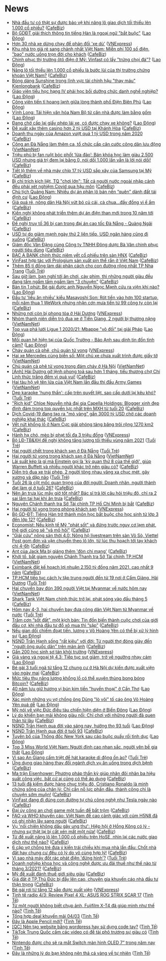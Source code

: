 # News

- [Nhà đầu tư có thật sự được bảo vệ khi nâng lô giao dịch tối thiểu lên 1.000 cổ phiếu?](https://cafebiz.vn/nha-dau-tu-co-that-su-duoc-bao-ve-khi-nang-lo-giao-dich-toi-thieu-len-1000-co-phieu-2021030414291524.chn) ([CafeBiz](https://cafebiz.vn))
- [Bộ GDĐT giải thích thông tin tiếng Hàn là ngoại ngữ &quot;bắt buộc&quot;](https://laodong.vn/giao-duc/bo-gddt-giai-thich-thong-tin-tieng-han-la-ngoai-ngu-bat-buoc-885711.ldo) ([Lao Động](https://laodong.vn))
- [Hơn 30 nhà xe dừng chạy để phản đối 'xe dù'](https://vnexpress.net/hon-30-nha-xe-dung-chay-de-phan-doi-xe-du-4243393.html) ([VNExpress](https://vnexpress.net))
- [Khu nhà trọ giá rẻ sang chảnh nhất Việt Nam: Miễn phí 100 số điện, "bao" nước uống trọn đời cho khách](https://cafebiz.vn/khu-nha-tro-gia-re-sang-chanh-nhat-viet-nam-mien-phi-100-so-dien-bao-nuoc-uong-tron-doi-cho-khach-20210304141733013.chn) ([CafeBiz](https://cafebiz.vn))
- [Chinh phục thị trường ôtô điện ở Mỹ: Vinfast có lấy &quot;trứng chọi đá&quot;?](https://laodong.vn/xe/chinh-phuc-thi-truong-oto-dien-o-my-vinfast-co-lay-trung-choi-da-885698.ldo) ([Lao Động](https://laodong.vn))
- [Nâng lô tối thiểu lên 1.000 cổ phiếu là bước lùi của thị trường chứng khoán Việt Nam?](https://cafebiz.vn/nang-lo-toi-thieu-len-1000-co-phieu-la-buoc-lui-cua-thi-truong-chung-khoan-viet-nam-20210304141207324.chn) ([CafeBiz](https://cafebiz.vn))
- [Bóng dáng Sunshine trong lĩnh vực tài chính hậu "thay máu" Kienlongbank](https://cafebiz.vn/bong-dang-sunshine-trong-linh-vuc-tai-chinh-hau-thay-mau-kienlongbank-20210304140935202.chn) ([CafeBiz](https://cafebiz.vn))
- [Giáo viên tiểu học hạng IV phải học bồi dưỡng chức danh nghề nghiệp?](https://laodong.vn/ban-doc/giao-vien-tieu-hoc-hang-iv-phai-hoc-boi-duong-chuc-danh-nghe-nghiep-885712.ldo) ([Lao Động](https://laodong.vn))
- [Công viên tiền tỉ hoang lạnh giữa lòng thành phố Điện Biên Phủ](https://laodong.vn/photo/cong-vien-tien-ti-hoang-lanh-giua-long-thanh-pho-dien-bien-phu-885343.ldo) ([Lao Động](https://laodong.vn))
- [Vĩnh Long: Tái hiện văn hóa Nam Bộ từ căn nhà được làm bằng gốm](https://laodong.vn/photo/vinh-long-tai-hien-van-hoa-nam-bo-tu-can-nha-duoc-lam-bang-gom-885563.ldo) ([Lao Động](https://laodong.vn))
- [Đang chờ cấp lại giấy phép lái xe, có được chạy xe không?](https://laodong.vn/tu-van-phap-luat/dang-cho-cap-lai-giay-phep-lai-xe-co-duoc-chay-xe-khong-884936.ldo) ([Lao Động](https://laodong.vn))
- [Đề xuất xây thêm casino hơn 2 tỷ USD tại Khánh Hòa](https://cafebiz.vn/de-xuat-xay-them-casino-hon-2-ty-usd-tai-khanh-hoa-20210304135613875.chn) ([CafeBiz](https://cafebiz.vn))
- [Doanh thu ngày của Amazon vượt quá 1 tỷ USD trong năm 2020](https://cafebiz.vn/doanh-thu-ngay-cua-amazon-vuot-qua-1-ty-usd-trong-nam-2020-20210304134748722.chn) ([CafeBiz](https://cafebiz.vn))
- [Công an Đà Nẵng làm thêm ca, tổ chức cấp căn cước công dân lưu động](http://vietnamnet.vn/vn/thoi-su/cong-an-da-nang-lam-them-ca-to-chuc-cap-can-cuoc-cong-dan-luu-dong-717181.html) ([VietNamNet](https://vietnamnet.vn))
- [Triệu phú bị fan ruột bóc phốt ‘lừa đảo’: Bán khóa học làm giàu 2.500 USD nhưng giá trị đem lại bằng 0, nói dối 1.000 lần vẫn là lời nói dối!](https://cafebiz.vn/trieu-phu-bi-fan-ruot-boc-phot-lua-dao-ban-khoa-hoc-lam-giau-2500-usd-nhung-gia-tri-dem-lai-bang-0-noi-doi-1000-lan-van-la-loi-noi-doi-20210304113415619.chn) ([CafeBiz](https://cafebiz.vn))
- [Tiết lộ thêm về nhà máy chíp 17 tỷ USD sắp xây của Samsung tại Mỹ](https://cafebiz.vn/tiet-lo-them-ve-nha-may-chip-17-ty-usd-sap-xay-cua-samsung-tai-my-20210304134507486.chn) ([CafeBiz](https://cafebiz.vn))
- [Bị chỉ trích kịch liệt, TQ "chơi lớn": Tất cả người nước ngoài nhập cảnh đều phải xét nghiệm Covid qua hậu môn](https://cafebiz.vn/bi-chi-trich-kich-liet-tq-choi-lon-tat-ca-nguoi-nuoc-ngoai-nhap-canh-deu-phai-xet-nghiem-covid-qua-hau-mon-20210304134634162.chn) ([CafeBiz](https://cafebiz.vn))
- [Chủ tịch Quảng Nam: Nhiều dự án phân lô bán nền “quên” dành đất tái định cư](https://laodong.vn/bat-dong-san/chu-tich-quang-nam-nhieu-du-an-phan-lo-ban-nen-quen-danh-dat-tai-dinh-cu-885688.ldo) ([Lao Động](https://laodong.vn))
- [Giá quá rẻ, nông dân Hà Nội vứt bỏ củ cải, cà chua...đầy đồng vì ế ẩm](https://cafebiz.vn/gia-qua-re-nong-dan-ha-noi-vut-bo-cu-cai-ca-chuaday-dong-vi-e-am-20210304134217755.chn) ([CafeBiz](https://cafebiz.vn))
- [Kiến nghị không phát triển thêm dự án điện than mới trong 10 năm tới](https://cafebiz.vn/kien-nghi-khong-phat-trien-them-du-an-dien-than-moi-trong-10-nam-toi-20210304134141696.chn) ([CafeBiz](https://cafebiz.vn))
- [Đề nghị truy tố 36 bị can trong đại án cao tốc Đà Nẵng - Quảng Ngãi](https://cafebiz.vn/de-nghi-truy-to-36-bi-can-trong-dai-an-cao-toc-da-nang-quang-ngai-20210304133848076.chn) ([CafeBiz](https://cafebiz.vn))
- [USD tự do giảm mạnh ngày thứ 2 liên tiếp, USD ngân hàng cũng đi xuống](https://cafebiz.vn/usd-tu-do-giam-manh-ngay-thu-2-lien-tiep-usd-ngan-hang-cung-di-xuong-20210304133224106.chn) ([CafeBiz](https://cafebiz.vn))
- [Giám đốc Vân Đặng cùng Công ty TNHH Đông dược Bà Vân chinh phục người tiêu dùng](https://cafebiz.vn/giam-doc-van-dang-cung-cong-ty-tnhh-dong-duoc-ba-van-chinh-phuc-nguoi-tieu-dung-20210304113345045.chn) ([CafeBiz](https://cafebiz.vn))
- [BAC A BANK chính thức niêm yết cổ phiếu trên sàn HNX](https://cafebiz.vn/bac-a-bank-chinh-thuc-niem-yet-co-phieu-tren-san-hnx-20210304113312108.chn) ([CafeBiz](https://cafebiz.vn))
- [VinFast hợp tác với Prologium sản xuất pin thể rắn ở Việt Nam](https://cafebiz.vn/vinfast-hop-tac-voi-prologium-san-xuat-pin-the-ran-o-viet-nam-20210304111858886.chn) ([CafeBiz](https://cafebiz.vn))
- [Thêm 85 tỉ đồng làm dải phân cách cho con đường rộng nhất TP Nha Trang](https://tuoitre.vn/them-85-ti-dong-lam-dai-phan-cach-cho-con-duong-rong-nhat-tp-nha-trang-20210303184312707.htm) ([Tuổi Trẻ](https://tuoitre.vn))
- [Sau giờ làm, bạn nghĩ tới ăn chơi, cày phim, thì những người giàu đều đang tẩm ngẩm tầm ngầm làm "3 chuyện"](https://cafebiz.vn/sau-gio-lam-ban-nghi-toi-an-choi-cay-phim-thi-nhung-nguoi-giau-deu-dang-tam-ngam-tam-ngam-lam-3-chuyen-20210226222323639.chn) ([CafeBiz](https://cafebiz.vn))
- [Bản tin 1 phút: Bé gái được anh Nguyễn Ngọc Mạnh cứu ra viện khi nào?](https://laodong.vn/video/ban-tin-1-phut-be-gai-duoc-anh-nguyen-ngoc-manh-cuu-ra-vien-khi-nao-885692.ldo) ([Lao Động](https://laodong.vn))
- [Đầu tư 'liều ăn nhiều' kiểu Masayoshi Son: Rót tiền vào hơn 100 startup, mỗi năm thua 1 WeWork nhưng nhận cơn mưa tiền từ 99 công ty còn lại](https://cafebiz.vn/dau-tu-lieu-an-nhieu-kieu-masayoshi-son-rot-tien-vao-hon-100-startup-moi-nam-thua-1-wework-nhung-nhan-con-mua-tien-tu-99-cong-ty-con-lai-20210304123118084.chn) ([CafeBiz](https://cafebiz.vn))
- [Những nơi còn bị phong tỏa ở Hải Dương](https://vnexpress.net/nhung-noi-con-bi-phong-toa-o-hai-duong-4243308.html) ([VNExpress](https://vnexpress.net))
- [Nhóm thanh niên diễn trò đua xe ở Tiền Giang, 2 người bị thương nặng](http://vietnamnet.vn/vn/thoi-su/an-toan-giao-thong/nhom-thanh-nien-dien-tro-dua-xe-o-tien-giang-2-nguoi-bi-thuong-nang-717171.html) ([VietNamNet](https://vietnamnet.vn))
- [Top vua phá lưới Ligue 1 2020/21: Mbappe &quot;vô đối&quot; tại giải Pháp](https://laodong.vn/photo/top-vua-pha-luoi-ligue-1-202021-mbappe-vo-doi-tai-giai-phap-885636.ldo) ([Lao Động](https://laodong.vn))
- [Mối quan hệ hiện tại của Quốc Trường - Bảo Anh sau dính tin đồn tình cảm?](https://laodong.vn/photo/moi-quan-he-hien-tai-cua-quoc-truong-bao-anh-sau-dinh-tin-don-tinh-cam-885665.ldo) ([Lao Động](https://laodong.vn))
- [Cháy quán cà phê, chủ quán tử vong](https://vnexpress.net/chay-quan-ca-phe-chu-quan-tu-vong-4243427.html) ([VNExpress](https://vnexpress.net))
- [Hai xe Mercedes cùng biển số: Một chủ xe chưa xuất trình được giấy tờ](http://vietnamnet.vn/vn/thoi-su/hai-xe-mercedes-cung-bien-so-mot-chu-xe-chua-xuat-trinh-duoc-giay-to-717157.html) ([VietNamNet](https://vietnamnet.vn))
- [Chủ quán cà phê tử vong trong đám cháy ở Hà Nội](http://vietnamnet.vn/vn/thoi-su/chu-quan-ca-phe-tu-vong-trong-dam-chay-o-ha-noi-717165.html) ([VietNamNet](https://vietnamnet.vn))
- [[Ảnh] Hải Dương gỡ lệnh phong toả sau hơn 1 tháng, tiểu thương chợ Chí Linh thức trắng đêm vì quá vui!](https://cafebiz.vn/anh-hai-duong-go-lenh-phong-toa-sau-hon-1-thang-tieu-thuong-cho-chi-linh-thuc-trang-dem-vi-qua-vui-20210304115047086.chn) ([CafeBiz](https://cafebiz.vn))
- [Hai tàu hộ vệ tên lửa của Việt Nam lần đầu thi đấu Army Games](http://vietnamnet.vn/vn/thoi-su/chinh-tri/hai-tau-ho-ve-ten-lua-cua-viet-nam-lan-dau-thi-dau-army-games-717166.html) ([VietNamNet](https://vietnamnet.vn))
- [Dẹp karaoke 'hung thần': cấp trên quyết liệt, sao cấp dưới lại kêu khó?](https://tuoitre.vn/dep-karaoke-hung-than-cap-tren-quyet-liet-sao-cap-duoi-lai-keu-kho-20210304080353726.htm) ([Tuổi Trẻ](https://tuoitre.vn))
- ["Rich kid" Chloe Nguyễn nhà đại gia Capella Holdings: Blogger xinh đẹp đình đám trong top quyền lực nhất trên MXH từ tuổi 20](https://cafebiz.vn/rich-kid-chloe-nguyen-nha-dai-gia-capella-holdings-blogger-xinh-dep-dinh-dam-trong-top-quyen-luc-nhat-tren-mxh-tu-tuoi-20-20210303135022957.chn) ([CafeBiz](https://cafebiz.vn))
- [Dịch Covid-19 đang tạo ra "mỏ vàng" gần 3000 tỷ USD chờ các doanh nghiệp khai thác](https://cafebiz.vn/dich-covid-19-dang-tao-ra-mo-vang-gan-3000-ty-usd-cho-cac-doanh-nghiep-khai-thac-20210303141806162.chn) ([CafeBiz](https://cafebiz.vn))
- [Vết nứt khổng lồ ở Nam Cực giải phóng tảng băng trôi rộng 1270 km2](https://cafebiz.vn/vet-nut-khong-lo-o-nam-cuc-giai-phong-tang-bang-troi-rong-1270-km2-20210304083947749.chn) ([CafeBiz](https://cafebiz.vn))
- [Hành hạ chó, mèo bị phạt tối đa 3 triệu đồng](https://vnexpress.net/hanh-ha-cho-meo-bi-phat-toi-da-3-trieu-dong-4243255.html) ([VNExpress](https://vnexpress.net))
- [Bộ LĐ-TB&XH đề nghị không tăng lương tối thiểu vùng năm 2021](https://tuoitre.vn/bo-ld-tbxh-de-nghi-khong-tang-luong-toi-thieu-vung-nam-2021-20210304101414934.htm) ([Tuổi Trẻ](https://tuoitre.vn))
- [Hai người chết trong khách sạn ở Đà Nẵng](https://tuoitre.vn/hai-nguoi-chet-trong-khach-san-o-da-nang-20210304110809291.htm) ([Tuổi Trẻ](https://tuoitre.vn))
- [Hai người tử vong trong khách sạn ở Đà Nẵng](http://vietnamnet.vn/vn/thoi-su/hai-nguoi-tu-vong-trong-khach-san-o-da-nang-717150.html) ([VietNamNet](https://vietnamnet.vn))
- [Lãi suất kép là gì mà Einstein gọi là 'kỳ quan thứ 8 của thế giới', giúp Warren Buffett và nhiều người khác trở nên giàu có?](https://cafebiz.vn/lai-suat-kep-la-gi-ma-einstein-goi-la-ky-quan-thu-8-cua-the-gioi-giup-warren-buffett-va-nhieu-nguoi-khac-tro-nen-giau-co-20210304111502513.chn) ([CafeBiz](https://cafebiz.vn))
- [Diễn trò đua xe trái phép, 2 người tông nhau văng xa chục mét, gãy xương và dập não](https://tuoitre.vn/dien-tro-dua-xe-trai-phep-2-nguoi-tong-nhau-vang-xa-chuc-met-gay-xuong-va-dap-nao-20210304104637655.htm) ([Tuổi Trẻ](https://tuoitre.vn))
- [Tuổi 26 là cột mốc quan trọng của đời người: Doanh nhân, người thành đạt làm gì ở tuổi 26?](https://cafebiz.vn/tuoi-26-la-cot-moc-quan-trong-cua-doi-nguoi-doanh-nhan-nguoi-thanh-dat-lam-gi-o-tuoi-26-2021030315335186.chn) ([CafeBiz](https://cafebiz.vn))
- [Nên ăn trưa lúc mấy giờ tốt nhất? Bác sĩ trả lời câu hỏi triệu đô, chỉ ra 2 sai lầm tai hại khi ăn trưa](https://cafebiz.vn/nen-an-trua-luc-may-gio-tot-nhat-bac-si-tra-loi-cau-hoi-trieu-do-chi-ra-2-sai-lam-tai-hai-khi-an-trua-20210304111548404.chn) ([CafeBiz](https://cafebiz.vn))
- [Nguyên Chánh thanh tra Sở Tài chính TP Hồ Chí Minh bị bắt](https://cafebiz.vn/nguyen-chanh-thanh-tra-so-tai-chinh-tp-ho-chi-minh-bi-bat-20210304110724745.chn) ([CafeBiz](https://cafebiz.vn))
- [Hai người tử vong trong phòng khách sạn](https://vnexpress.net/hai-nguoi-tu-vong-trong-phong-khach-san-4243362.html) ([VNExpress](https://vnexpress.net))
- [Bộ GD-ĐT: Tiếng Hàn trở thành môn học bắt buộc cho học sinh từ lớp 3 đến lớp 12?](https://cafebiz.vn/bo-gd-dt-tieng-han-tro-thanh-mon-hoc-bat-buoc-cho-hoc-sinh-tu-lop-3-den-lop-12-2021030410574532.chn) ([CafeBiz](https://cafebiz.vn))
- [Economist: Nếu kinh tế Mỹ "phát sốt" và đứng trước nguy cơ lạm phát, thế giới cũng sẽ "vã mồ hôi"](https://cafebiz.vn/economist-neu-kinh-te-my-phat-sot-va-dung-truoc-nguy-co-lam-phat-the-gioi-cung-se-va-mo-hoi-20210304105528995.chn) ([CafeBiz](https://cafebiz.vn))
- ["Giải cứu" nông sản thời 4.0: Nông hộ livestream trên sàn Vỏ Sò, Viettel Post gom đơn và vận chuyển theo lô lớn, từ lúc thu hoạch tới tay khách chỉ 4-6h](https://cafebiz.vn/giai-cuu-nong-san-thoi-40-nong-ho-livestream-tren-san-vo-so-viettel-post-gom-don-va-van-chuyen-theo-lo-lon-tu-luc-thu-hoach-toi-tay-khach-chi-4-6h-20210304094906085.chn) ([CafeBiz](https://cafebiz.vn))
- [Ant của Jack Ma bị giáng thêm 'đòn chí mạng'](https://cafebiz.vn/ant-cua-jack-ma-bi-giang-them-don-chi-mang-20210304105120514.chn) ([CafeBiz](https://cafebiz.vn))
- [Khởi tố, bắt giam nguyên Chánh Thanh tra Sở Tài chính TP.HCM](http://vietnamnet.vn/vn/thoi-su/khoi-to-bat-giam-nguyen-chanh-thanh-tra-so-tai-chinh-tp-hcm-717126.html) ([VietNamNet](https://vietnamnet.vn))
- [Eximbank đặt kế hoạch lợi nhuận 2.150 tỷ đồng năm 2021, cao nhất 9 năm](https://cafebiz.vn/eximbank-dat-ke-hoach-loi-nhuan-2150-ty-dong-nam-2021-cao-nhat-9-nam-20210304104152417.chn) ([CafeBiz](https://cafebiz.vn))
- [TP.HCM tiếp tục cách ly tập trung người đến từ 19 nơi ở Cẩm Giàng, Hải Dương](https://tuoitre.vn/tp-hcm-tiep-tuc-cach-ly-tap-trung-nguoi-den-tu-19-noi-o-cam-giang-hai-duong-20210304100704872.htm) ([Tuổi Trẻ](https://tuoitre.vn))
- [Hai chuyến bay đón 390 người Việt tại Myanmar về nước hôm nay](http://vietnamnet.vn/vn/thoi-su/an-toan-giao-thong/hai-chuyen-bay-don-390-nguoi-viet-tai-myanmar-ve-nuoc-hom-nay-717109.html) ([VietNamNet](https://vietnamnet.vn))
- [Shark Tank Việt Nam chính thức trở lại, phát sóng vào đầu tháng 5](https://cafebiz.vn/shark-tank-viet-nam-chinh-thuc-tro-lai-phat-song-vao-dau-thang-5-20210304101925207.chn) ([CafeBiz](https://cafebiz.vn))
- [Hôm nay 4-3, hai chuyến bay đưa công dân Việt Nam từ Myanmar về nước](https://tuoitre.vn/hom-nay-4-3-hai-chuyen-bay-dua-cong-dan-viet-nam-tu-myanmar-ve-nuoc-20210304094629438.htm) ([Tuổi Trẻ](https://tuoitre.vn))
- [Trăm cơn “sốt đất”, một kịch bản: Tin đồn biến thành cuộc chơi của giới đầu cơ, khi nhà đầu tư đổ xô mua thì “sập”](https://cafebiz.vn/tram-con-sot-dat-mot-kich-ban-tin-don-bien-thanh-cuoc-choi-cua-gioi-dau-co-khi-nha-dau-tu-do-xo-mua-thi-sap-20210304092652742.chn) ([CafeBiz](https://cafebiz.vn))
- [Nếu gian dối chiếm đoạt tiền, lương y Võ Hoàng Yên có thể bị xử lý hình sự](https://laodong.vn/video-thoi-su/neu-gian-doi-chiem-doat-tien-luong-y-vo-hoang-yen-co-the-bi-xu-ly-hinh-su-885599.ldo) ([Lao Động](https://laodong.vn))
- [NSND Trần Hạnh sống "rất kiêu" với đời: Từ người thợ đóng giày đến "người ông quốc dân" trên màn ảnh](https://cafebiz.vn/nsnd-tran-hanh-song-rat-kieu-voi-doi-tu-nguoi-tho-dong-giay-den-nguoi-ong-quoc-dan-tren-man-anh-20210304100701865.chn) ([CafeBiz](https://cafebiz.vn))
- [Gần 200 học sinh sơ tán khỏi trường](https://vnexpress.net/gan-200-hoc-sinh-so-tan-khoi-truong-4243262.html) ([VNExpress](https://vnexpress.net))
- [Giá vàng và ngoại tệ 4.3: Tiếp tục sụt giảm, trở về ngưỡng nhạy cảm](https://laodong.vn/video/gia-vang-va-ngoai-te-43-tiep-tuc-sut-giam-tro-ve-nguong-nhay-cam-885608.ldo) ([Lao Động](https://laodong.vn))
- [Bé gái 3 tuổi ngã từ tầng 12 chung cư ở Hà Nội dự kiến được xuất viện vào ngày mai](https://cafebiz.vn/be-gai-3-tuoi-nga-tu-tang-12-chung-cu-o-ha-noi-du-kien-duoc-xuat-vien-vao-ngay-mai-20210304100449056.chn) ([CafeBiz](https://cafebiz.vn))
- [Mức tiêu thụ năng lượng khổng lồ có thể xuyên thủng bong bóng Bitcoin?](https://cafebiz.vn/muc-tieu-thu-nang-luong-khong-lo-co-the-xuyen-thung-bong-bong-bitcoin-20210304082856707.chn) ([CafeBiz](https://cafebiz.vn))
- [40 năm lưu giữ hương vị bún kim tiền &quot;huyền thoại&quot; ở Cần Thơ](https://laodong.vn/video/40-nam-luu-giu-huong-vi-bun-kim-tien-huyen-thoai-o-can-tho-885288.ldo) ([Lao Động](https://laodong.vn))
- [Xác minh những vụ vợ chồng ông Dũng &quot;lò vôi&quot; tố cáo ông Võ Hoàng Yên quá dễ](https://laodong.vn/su-kien-binh-luan/xac-minh-nhung-vu-vo-chong-ong-dung-lo-voi-to-cao-ong-vo-hoang-yen-qua-de-885548.ldo) ([Lao Động](https://laodong.vn))
- [Mỹ nói về việc Đức điều tàu chiến hiện diện ở Biển Đông](https://laodong.vn/the-gioi/my-noi-ve-viec-duc-dieu-tau-chien-hien-dien-o-bien-dong-885602.ldo) ([Lao Động](https://laodong.vn))
- [Lý do khiến bạn mãi không giàu nổi: Chỉ chơi với những người đã quen thân từ lâu](https://cafebiz.vn/ly-do-khien-ban-mai-khong-giau-noi-chi-choi-voi-nhung-nguoi-da-quen-than-tu-lau-20210303102801837.chn) ([CafeBiz](https://cafebiz.vn))
- [NSND Trần Hạnh qua đời vào sáng nay, hưởng thọ 93 tuổi](https://laodong.vn/van-hoa/nsnd-tran-hanh-qua-doi-vao-sang-nay-huong-tho-93-tuoi-885614.ldo) ([Lao Động](https://laodong.vn))
- [NSND Trần Hạnh qua đời ở tuổi 93](https://cafebiz.vn/nsnd-tran-hanh-qua-doi-o-tuoi-93-20210304094339562.chn) ([CafeBiz](https://cafebiz.vn))
- [Tuyên bố của Thống đốc New York sau cáo buộc quấy rối tình dục](https://laodong.vn/the-gioi/tuyen-bo-cua-thong-doc-new-york-sau-cao-buoc-quay-roi-tinh-duc-885597.ldo) ([Lao Động](https://laodong.vn))
- [Top 3 Miss World Việt Nam: Người đỉnh cao nhan sắc, người yên bề gia thất](https://laodong.vn/photo/top-3-miss-world-viet-nam-nguoi-dinh-cao-nhan-sac-nguoi-yen-be-gia-that-885586.ldo) ([Lao Động](https://laodong.vn))
- [Vì sao An Giang cấm triệt để hát karaoke di động ồn ào?](https://tuoitre.vn/vi-sao-an-giang-cam-triet-de-hat-karaoke-di-dong-on-ao-20210304081442749.htm) ([Tuổi Trẻ](https://tuoitre.vn))
- [Ứng dụng giao hàng thay đổi ngành dịch vụ ăn uống trong dịch bệnh](https://cafebiz.vn/ung-dung-giao-hang-thay-doi-nganh-dich-vu-an-uong-trong-dich-benh-20210304083634633.chn) ([CafeBiz](https://cafebiz.vn))
- [Ma trận Eisenhower: Phương pháp thần kỳ giúp nhân đôi nhân ba hiệu suất công việc, bất cứ ai cũng có thể áp dụng](https://cafebiz.vn/ma-tran-eisenhower-phuong-phap-than-ky-giup-nhan-doi-nhan-ba-hieu-suat-cong-viec-bat-cu-ai-cung-co-the-ap-dung-20210303170241559.chn) ([CafeBiz](https://cafebiz.vn))
- [13 tuổi đã kiếm được hàng chục triệu đô, Cristiano Ronaldo là minh chứng sống của chân lý: Chỉ cần nỗ lực phấn đấu, thành công chỉ là chuyện sớm muộn!](https://cafebiz.vn/13-tuoi-da-kiem-duoc-hang-chuc-trieu-do-cristiano-ronaldo-la-minh-chung-song-cua-chan-ly-chi-can-no-luc-phan-dau-thanh-cong-chi-la-chuyen-som-muon-20210302155503667.chn) ([CafeBiz](https://cafebiz.vn))
- [VinFast đang đi đúng con đường tự chủ công nghệ như Tesla ngày nào](https://cafebiz.vn/vinfast-dang-di-dung-con-duong-tu-chu-cong-nghe-nhu-tesla-ngay-nao-2021030408312243.chn) ([CafeBiz](https://cafebiz.vn))
- [Đại úy công an chơi game một tuần để bắt trộm](https://cafebiz.vn/dai-uy-cong-an-choi-game-mot-tuan-de-bat-trom-20210304085814023.chn) ([CafeBiz](https://cafebiz.vn))
- [FAO và WHO khuyến cáo: Việt Nam đề cao cảnh giác với cúm H5N8 đã có ghi nhận lây sang người](https://cafebiz.vn/fao-va-who-khuyen-cao-viet-nam-de-cao-canh-giac-voi-cum-h5n8-da-co-ghi-nhan-lay-sang-nguoi-202103040855195.chn) ([CafeBiz](https://cafebiz.vn))
- [Vụ 'nồi chiên không dầu gây ung thư': Hiệp hội ở Hồng Kông có lý - nhưng sự thật lại bị cắt xén mất một nửa!](https://cafebiz.vn/vu-noi-chien-khong-dau-gay-ung-thu-hiep-hoi-o-hong-kong-co-ly-nhung-su-that-lai-bi-cat-xen-mat-mot-nua-20210304085310349.chn) ([CafeBiz](https://cafebiz.vn))
- [Từ đề xuất nâng lô lên 1.000 cổ phiếu trên HoSE, nhìn lại các nước giao dịch như thế nào?](https://cafebiz.vn/tu-de-xuat-nang-lo-len-1000-co-phieu-tren-hose-nhin-lai-cac-nuoc-giao-dich-nhu-the-nao-20210304085057491.chn) ([CafeBiz](https://cafebiz.vn))
- [6 cặp vợ chồng trẻ đưa ý kiến trái chiều khi mua nhà lần đầu: Chốt nhà đất hay chung cư đều có lý do vô cùng hợp lý!](https://cafebiz.vn/6-cap-vo-chong-tre-dua-y-kien-trai-chieu-khi-mua-nha-lan-dau-chot-nha-dat-hay-chung-cu-deu-co-ly-do-vo-cung-hop-ly-2021030408504854.chn) ([CafeBiz](https://cafebiz.vn))
- [Vì sao nhà máy đốt rác phát điện 'đứng hình'?](https://tuoitre.vn/vi-sao-nha-may-dot-rac-phat-dien-dung-hinh-2021030407472214.htm) ([Tuổi Trẻ](https://tuoitre.vn))
- [Doanh nghiệp khoa học và công nghệ được ưu đãi thuế như thế nào từ tháng 3/2021?](https://cafebiz.vn/doanh-nghiep-khoa-hoc-va-cong-nghe-duoc-uu-dai-thue-nhu-the-nao-tu-thang-3-2021-20210304084216304.chn) ([CafeBiz](https://cafebiz.vn))
- [Mỹ đề xuất đánh thuế giới siêu giàu](https://cafebiz.vn/my-de-xuat-danh-thue-gioi-sieu-giau-20210304083752362.chn) ([CafeBiz](https://cafebiz.vn))
- [Giá đất ở TP.Thủ Đức bị đẩy lên cao, chuyên gia khuyến cáo nhà đầu tư thận trọng](https://cafebiz.vn/gia-dat-o-tpthu-duc-bi-day-len-cao-chuyen-gia-khuyen-cao-nha-dau-tu-than-trong-2021030408393193.chn) ([CafeBiz](https://cafebiz.vn))
- [Bé gái rơi từ tầng 12 sắp được xuất viện](https://vnexpress.net/be-gai-roi-tu-tang-12-sap-duoc-xuat-vien-4243165.html) ([VNExpress](https://vnexpress.net))
- [Tinh tế radio 4/3: Review Pixel 4 XL; ASUS ROG STRIX SCAR 17](https://tinhte.vn/thread/tinh-te-radio-4-3-review-pixel-4-xl-asus-rog-strix-scar-17.3286900/) ([Tinh Tế](https://tinhte.vn))
- [Từ một người không biết chụp ảnh, Fujifilm X-T4 đã giúp mình như thế nào?](https://tinhte.vn/thread/tu-mot-nguoi-khong-biet-chup-anh-fujifilm-x-t4-da-giup-minh-nhu-the-nao.3286303/) ([Tinh Tế](https://tinhte.vn))
- [Tổng hợp deal khuyến mãi 04/03](https://tinhte.vn/thread/tong-hop-deal-khuyen-mai-04-03.3287274/) ([Tinh Tế](https://tinhte.vn))
- [Đây là Apple Pencil mới?](https://tinhte.vn/thread/day-la-apple-pencil-moi.3287003/) ([Tinh Tế](https://tinhte.vn))
- [[QC] Nên tạo website bằng wordpress hay sử dụng code tay?](https://tinhte.vn/thread/qc-nen-tao-website-bang-wordpress-hay-su-dung-code-tay.3287138/) ([Tinh Tế](https://tinhte.vn))
- [TikTok Trung Quốc cấm các video có đề tài phô trương sự giàu có](https://tinhte.vn/thread/tiktok-trung-quoc-cam-cac-video-co-de-tai-pho-truong-su-giau-co.3287014/) ([Tinh Tế](https://tinhte.vn))
- [Nintendo được cho sẽ ra mắt Switch màn hình OLED 7” trong năm nay](https://tinhte.vn/thread/nintendo-duoc-cho-se-ra-mat-switch-man-hinh-oled-7-trong-nam-nay.3287149/) ([Tinh Tế](https://tinhte.vn))
- [Đây là những lý do bạn không nên thả cá vàng về tự nhiên](https://tinhte.vn/thread/day-la-nhung-ly-do-ban-khong-nen-tha-ca-vang-ve-tu-nhien.3286345/) ([Tinh Tế](https://tinhte.vn))
